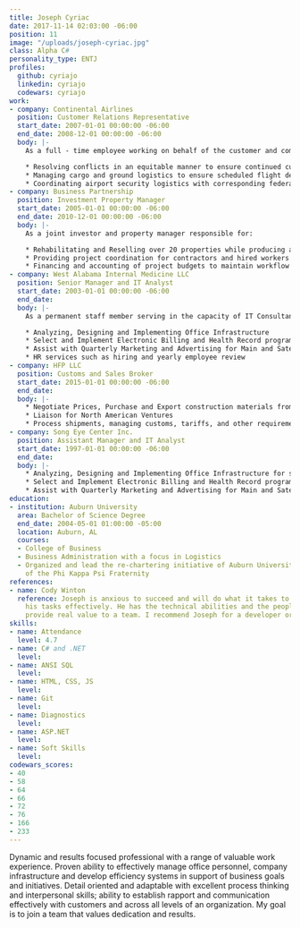 ```yaml
---
title: Joseph Cyriac
date: 2017-11-14 02:03:00 -06:00
position: 11
image: "/uploads/joseph-cyriac.jpg"
class: Alpha C#
personality_type: ENTJ
profiles:
  github: cyriajo
  linkedin: cyriajo
  codewars: cyriajo
work:
- company: Continental Airlines
  position: Customer Relations Representative
  start_date: 2007-01-01 00:00:00 -06:00
  end_date: 2008-12-01 00:00:00 -06:00
  body: |-
    As a full - time employee working on behalf of the customer and company responsible for:

    * Resolving conflicts in an equitable manner to ensure continued customer loyalty
    * Managing cargo and ground logistics to ensure scheduled flight departure
    * Coordinating airport security logistics with corresponding federal agencies
- company: Business Partnership
  position: Investment Property Manager
  start_date: 2005-01-01 00:00:00 -06:00
  end_date: 2010-12-01 00:00:00 -06:00
  body: |-
    As a joint investor and property manager responsible for:

    * Rehabilitating and Reselling over 20 properties while producing an average profit margin of 25% on investments
    * Providing project coordination for contractors and hired workers to ensure construction and sale deadlines
    * Financing and accounting of project budgets to maintain workflow and to ensure profitability
- company: West Alabama Internal Medicine LLC
  position: Senior Manager and IT Analyst
  start_date: 2003-01-01 00:00:00 -06:00
  end_date: 
  body: |-
    As a permanent staff member serving in the capacity of IT Consultant and Senior Office Manager responsible for:

    * Analyzing, Designing and Implementing Office Infrastructure
    * Select and Implement Electronic Billing and Health Record program Practice Partner
    * Assist with Quarterly Marketing and Advertising for Main and Satellite locations
    * HR services such as hiring and yearly employee review
- company: HFP LLC
  position: Customs and Sales Broker
  start_date: 2015-01-01 00:00:00 -06:00
  end_date: 
  body: |-
    * Negotiate Prices, Purchase and Export construction materials from companies such as Georgia Pacific
    * Liaison for North American Ventures
    * Process shipments, managing customs, tariffs, and other requirements
- company: Song Eye Center Inc.
  position: Assistant Manager and IT Analyst
  start_date: 1997-01-01 00:00:00 -06:00
  end_date: 
  body: |-
    * Analyzing, Designing and Implementing Office Infrastructure for several locations
    * Select and Implement Electronic Billing and Health Record program Practice Partner
    * Assist with Quarterly Marketing and Advertising for Main and Satellite locations
education:
- institution: Auburn University
  area: Bachelor of Science Degree
  end_date: 2004-05-01 01:00:00 -05:00
  location: Auburn, AL
  courses:
  - College of Business
  - Business Administration with a focus in Logistics
  - Organized and lead the re-chartering initiative of Auburn University’s chapter
    of the Phi Kappa Psi Fraternity
references:
- name: Cody Winton
  reference: Joseph is anxious to succeed and will do what it takes to accomplish
    his tasks effectively. He has the technical abilities and the people skills to
    provide real value to a team. I recommend Joseph for a developer or QA position.
skills:
- name: Attendance
  level: 4.7
- name: C# and .NET
  level: 
- name: ANSI SQL
  level: 
- name: HTML, CSS, JS
  level: 
- name: Git
  level: 
- name: Diagnostics
  level: 
- name: ASP.NET
  level: 
- name: Soft Skills
  level: 
codewars_scores:
- 40
- 58
- 64
- 66
- 72
- 76
- 166
- 233
---
```


Dynamic and results focused professional with a range of valuable work experience. Proven ability to effectively manage office personnel, company infrastructure and develop efficiency systems in support of business goals and initiatives. Detail oriented and adaptable with excellent process thinking and interpersonal skills; ability to establish rapport and communication effectively with customers and across all levels of an organization. My goal is to join a team that values dedication and results.
